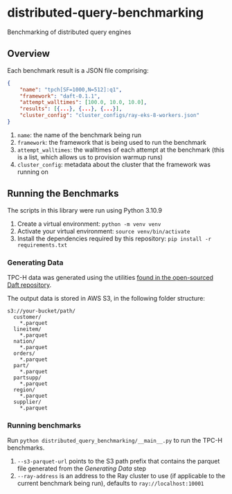 # distributed-query-benchmarking
Benchmarking of distributed query engines

## Overview

Each benchmark result is a JSON file comprising:

```json
{
    "name": "tpch[SF=1000,N=512]:q1",
    "framework": "daft-0.1.1",
    "attempt_walltimes": [100.0, 10.0, 10.0],
    "results": [{...}, {...}, {...}],
    "cluster_config": "cluster_configs/ray-eks-8-workers.json"
}
```

1. `name`: the name of the benchmark being run
2. `framework`: the framework that is being used to run the benchmark
3. `attempt_walltimes`: the walltimes of each attempt at the benchmark (this is a list, which allows us to provision warmup runs)
4. `cluster_config`: metadata about the cluster that the framework was running on

## Running the Benchmarks

The scripts in this library were run using Python 3.10.9

1. Create a virtual environment: `python -m venv venv`
2. Activate your virtual environment: `source venv/bin/activate`
3. Install the dependencies required by this repository: `pip install -r requirements.txt`

### Generating Data

TPC-H data was generated using the utilities [found in the open-sourced Daft repository](https://github.com/Eventual-Inc/Daft/blob/main/benchmarking/tpch/pipelined_data_generation.py).

The output data is stored in AWS S3, in the following folder structure:

```
s3://your-bucket/path/
  customer/
    *.parquet
  lineitem/
    *.parquet
  nation/
    *.parquet
  orders/
    *.parquet
  part/
    *.parquet
  partsupp/
    *.parquet
  region/
    *.parquet
  supplier/
    *.parquet
```

### Running benchmarks

Run `python distributed_query_benchmarking/__main__.py` to run the TPC-H benchmarks.

1. `--s3-parquet-url` points to the S3 path prefix that contains the parquet file generated from the *Generating Data* step
2. `--ray-address` is an address to the Ray cluster to use (if applicable to the current benchmark being run), defaults to `ray://localhost:10001`
